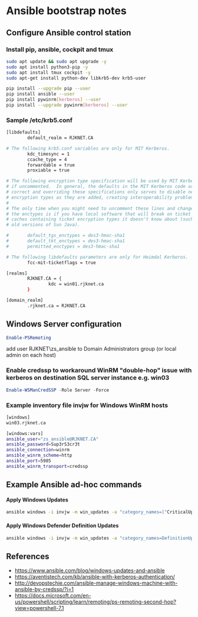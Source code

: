 # Ansible bootstrap notes

## Configure Ansible control station

### Install pip, ansible, cockpit and tmux
```bash
sudo apt update && sudo apt upgrade -y
sudo apt install python3-pip -y
sudo apt install tmux cockpit -y
sudo apt-get install python-dev libkrb5-dev krb5-user

pip install --upgrade pip --user
pip install ansible --user
pip install pywinrm[kerberos] --user
pip install --upgrade pywinrm[kerberos] --user
```
### Sample /etc/krb5.conf
```bash
[libdefaults]
        default_realm = RJKNET.CA

# The following krb5.conf variables are only for MIT Kerberos.
        kdc_timesync = 1
        ccache_type = 4
        forwardable = true
        proxiable = true

# The following encryption type specification will be used by MIT Kerberos
# if uncommented.  In general, the defaults in the MIT Kerberos code are
# correct and overriding these specifications only serves to disable new
# encryption types as they are added, creating interoperability problems.
#
# The only time when you might need to uncomment these lines and change
# the enctypes is if you have local software that will break on ticket
# caches containing ticket encryption types it doesn't know about (such as
# old versions of Sun Java).

#       default_tgs_enctypes = des3-hmac-sha1
#       default_tkt_enctypes = des3-hmac-sha1
#       permitted_enctypes = des3-hmac-sha1

# The following libdefaults parameters are only for Heimdal Kerberos.
        fcc-mit-ticketflags = true

[realms]
        RJKNET.CA = {
                kdc = win01.rjknet.ca
        }

[domain_realm]
        .rjknet.ca = RJKNET.CA
```

## Windows Server configuration
```powershell
Enable-PSRemoting
```
add user RJKNET\zs_ansible to Domain Administrators group (or local admin on each host)  

### Enable credssp to workaround WinRM "double-hop" issue with kerberos on destination SQL server instance e.g. win03
```powershell
Enable-WSManCredSSP -Role Server -Force
```
### Example inventory file invjw for Windows WinRM hosts
```bash
[windows]
win03.rjknet.ca

[windows:vars]
ansible_user="zs_ansible@RJKNET.CA"
ansible_password=Sup3rS3cr3t
ansible_connection=winrm
ansible_winrm_scheme=http
ansible_port=5985
ansible_winrm_transport=credssp
```
## Example Ansible ad-hoc commands

#### Apply Windows Updates
```bash
ansible windows -i invjw -m win_updates -a "category_names=["CriticalUpdates","SecurityUpdates","UpdateRollups","DefinitionUpdates"] state=installed reboot=yes"
```
#### Apply Windows Defender Definition Updates
```bash
ansible windows -i invjw -m win_updates -a "category_names=DefinitionUpdates state=installed reboot=yes"
```


## References
* https://www.ansible.com/blog/windows-updates-and-ansible
* https://aventistech.com/kb/ansible-with-kerberos-authentication/
* http://devopstechie.com/ansible-manage-windows-machine-with-ansible-by-credssp/?i=1
* https://docs.microsoft.com/en-us/powershell/scripting/learn/remoting/ps-remoting-second-hop?view=powershell-7.1
